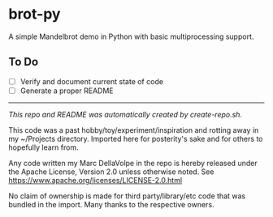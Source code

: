 # brot-py

A simple Mandelbrot demo in Python with basic multiprocessing support.

## To Do
- [ ] Verify and document current state of code
- [ ] Generate a proper README

---

*This repo and README was automatically created by create-repo.sh.*

This code was a past hobby/toy/experiment/inspiration and rotting away in my ~/Projects directory.  Imported here for posterity's sake and for others to hopefully learn from.

Any code written my Marc DellaVolpe in the repo is hereby released under the Apache License, Version 2.0 unless otherwise noted. See https://www.apache.org/licenses/LICENSE-2.0.html

No claim of ownership is made for third party/library/etc code that was bundled in the import. Many thanks to the respective owners.


